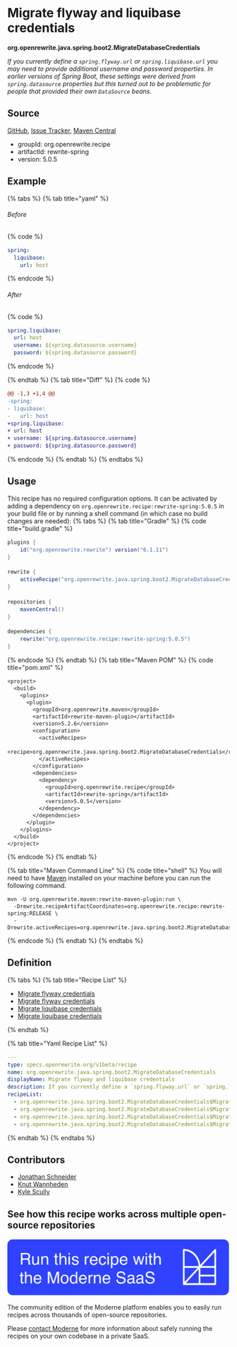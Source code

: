 # Migrate flyway and liquibase credentials

**org.openrewrite.java.spring.boot2.MigrateDatabaseCredentials**

_If you currently define a `spring.flyway.url` or `spring.liquibase.url` you may need to provide additional username and password properties. In earlier versions of Spring Boot, these settings were derived from `spring.datasource` properties but this turned out to be problematic for people that provided their own `DataSource` beans._

## Source

[GitHub](https://github.com/openrewrite/rewrite-spring/blob/main/src/main/java/org/openrewrite/java/spring/boot2/MigrateDatabaseCredentials.java), [Issue Tracker](https://github.com/openrewrite/rewrite-spring/issues), [Maven Central](https://central.sonatype.com/artifact/org.openrewrite.recipe/rewrite-spring/5.0.5/jar)

* groupId: org.openrewrite.recipe
* artifactId: rewrite-spring
* version: 5.0.5

## Example


{% tabs %}
{% tab title="yaml" %}

###### Before
{% code %}
```yaml
spring:
  liquibase:
    url: host
```
{% endcode %}

###### After
{% code %}
```yaml
spring.liquibase:
  url: host
  username: ${spring.datasource.username}
  password: ${spring.datasource.password}
```
{% endcode %}

{% endtab %}
{% tab title="Diff" %}
{% code %}
```diff
@@ -1,3 +1,4 @@
-spring:
- liquibase:
-   url: host
+spring.liquibase:
+ url: host
+ username: ${spring.datasource.username}
+ password: ${spring.datasource.password}

```
{% endcode %}
{% endtab %}
{% endtabs %}


## Usage

This recipe has no required configuration options. It can be activated by adding a dependency on `org.openrewrite.recipe:rewrite-spring:5.0.5` in your build file or by running a shell command (in which case no build changes are needed): 
{% tabs %}
{% tab title="Gradle" %}
{% code title="build.gradle" %}
```groovy
plugins {
    id("org.openrewrite.rewrite") version("6.1.11")
}

rewrite {
    activeRecipe("org.openrewrite.java.spring.boot2.MigrateDatabaseCredentials")
}

repositories {
    mavenCentral()
}

dependencies {
    rewrite("org.openrewrite.recipe:rewrite-spring:5.0.5")
}
```
{% endcode %}
{% endtab %}
{% tab title="Maven POM" %}
{% code title="pom.xml" %}
```markup
<project>
  <build>
    <plugins>
      <plugin>
        <groupId>org.openrewrite.maven</groupId>
        <artifactId>rewrite-maven-plugin</artifactId>
        <version>5.2.6</version>
        <configuration>
          <activeRecipes>
            <recipe>org.openrewrite.java.spring.boot2.MigrateDatabaseCredentials</recipe>
          </activeRecipes>
        </configuration>
        <dependencies>
          <dependency>
            <groupId>org.openrewrite.recipe</groupId>
            <artifactId>rewrite-spring</artifactId>
            <version>5.0.5</version>
          </dependency>
        </dependencies>
      </plugin>
    </plugins>
  </build>
</project>
```
{% endcode %}
{% endtab %}

{% tab title="Maven Command Line" %}
{% code title="shell" %}
You will need to have [Maven](https://maven.apache.org/download.cgi) installed on your machine before you can run the following command.

```shell
mvn -U org.openrewrite.maven:rewrite-maven-plugin:run \
  -Drewrite.recipeArtifactCoordinates=org.openrewrite.recipe:rewrite-spring:RELEASE \
  -Drewrite.activeRecipes=org.openrewrite.java.spring.boot2.MigrateDatabaseCredentials
```
{% endcode %}
{% endtab %}
{% endtabs %}

## Definition

{% tabs %}
{% tab title="Recipe List" %}
* [Migrate flyway credentials](../../../java/spring/boot2/migratedatabasecredentials$migratedatabasecredentialsfortoolyaml.md)
* [Migrate flyway credentials](../../../java/spring/boot2/migratedatabasecredentials$migratedatabasecredentialsfortoolproperties.md)
* [Migrate liquibase credentials](../../../java/spring/boot2/migratedatabasecredentials$migratedatabasecredentialsfortoolyaml.md)
* [Migrate liquibase credentials](../../../java/spring/boot2/migratedatabasecredentials$migratedatabasecredentialsfortoolproperties.md)

{% endtab %}

{% tab title="Yaml Recipe List" %}
```yaml
---
type: specs.openrewrite.org/v1beta/recipe
name: org.openrewrite.java.spring.boot2.MigrateDatabaseCredentials
displayName: Migrate flyway and liquibase credentials
description: If you currently define a `spring.flyway.url` or `spring.liquibase.url` you may need to provide additional username and password properties. In earlier versions of Spring Boot, these settings were derived from `spring.datasource` properties but this turned out to be problematic for people that provided their own `DataSource` beans.
recipeList:
  - org.openrewrite.java.spring.boot2.MigrateDatabaseCredentials$MigrateDatabaseCredentialsForToolYaml
  - org.openrewrite.java.spring.boot2.MigrateDatabaseCredentials$MigrateDatabaseCredentialsForToolProperties
  - org.openrewrite.java.spring.boot2.MigrateDatabaseCredentials$MigrateDatabaseCredentialsForToolYaml
  - org.openrewrite.java.spring.boot2.MigrateDatabaseCredentials$MigrateDatabaseCredentialsForToolProperties

```
{% endtab %}
{% endtabs %}

## Contributors
* [Jonathan Schneider](mailto:jkschneider@gmail.com)
* [Knut Wannheden](mailto:knut@moderne.io)
* [Kyle Scully](mailto:scullykns@gmail.com)


## See how this recipe works across multiple open-source repositories

[![Moderne Link Image](/.gitbook/assets/ModerneRecipeButton.png)](https://app.moderne.io/recipes/org.openrewrite.java.spring.boot2.MigrateDatabaseCredentials)

The community edition of the Moderne platform enables you to easily run recipes across thousands of open-source repositories.

Please [contact Moderne](https://moderne.io/product) for more information about safely running the recipes on your own codebase in a private SaaS.
